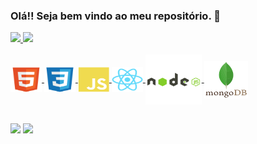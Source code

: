 ### Olá!! Seja bem vindo ao meu repositório. 👋

<div>
  <a href="https://github.com/thelastklein">
  <img height="180em" src="https://github-readme-stats.vercel.app/api?username=thelastklein&show_icons=true&theme=dark&include_all_commits=true&count"/>
  <img height="180em" src="https://github-readme-stats.vercel.app/api/top-langs/?username=thelastklein&layout=compact&langs_count=16&theme=dark"/>
</div>
  
  <div style ="display: inline_block"><br>
    <img align="center" height="40" width="50" src="https://raw.githubusercontent.com/devicons/devicon/master/icons/html5/html5-original.svg">
    <img align="center" height="40" width="50" src="https://raw.githubusercontent.com/devicons/devicon/master/icons/css3/css3-original.svg">
    <img align="center" height="40" width="50" src="https://raw.githubusercontent.com/devicons/devicon/master/icons/javascript/javascript-plain.svg">
    <img align="center" height="40" width="50" src="https://raw.githubusercontent.com/devicons/devicon/master/icons/react/react-original.svg">
    <img align="center" height="80" width="90" src="https://raw.githubusercontent.com/devicons/devicon/master/icons/nodejs/nodejs-original-wordmark.svg">
    <img align="center" height="60" width="70" src="https://raw.githubusercontent.com/devicons/devicon/master/icons/mongodb/mongodb-original-wordmark.svg">
  </div>
    
##
  
  <div>
    <a href="https://www.linkedin.com/in/igor-klein-87325b1b9/"><img src="https://img.shields.io/badge/LinkedIn-0077B5?style=for-the-badge&logo=linkedin&logoColor=white"></a>
    <a href="mailto:thelastklein@gmail.com"><img src="https://img.shields.io/badge/Gmail-D14836?style=for-the-badge&logo=gmail&logoColor=white"></a>

